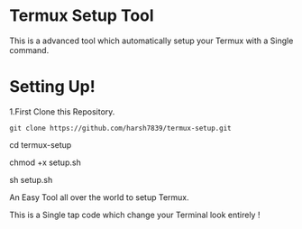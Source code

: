 # Termux Setup Tool
This is a advanced tool
which automatically setup your Termux
with a Single command.

# Setting Up!
1.First Clone this Repository.
```shell
git clone https://github.com/harsh7839/termux-setup.git
```
cd termux-setup

chmod +x setup.sh

sh setup.sh


An Easy Tool all over the world to setup Termux.

This is a Single tap code which change your Terminal look entirely !
